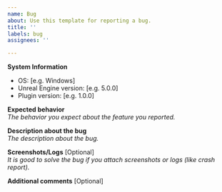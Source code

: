 ```yaml
---
name: Bug
about: Use this template for reporting a bug.
title: ''
labels: bug
assignees: ''

---
```


**System Information**
  
* OS: [e.g. Windows]
* Unreal Engine version: [e.g. 5.0.0]
* Plugin version: [e.g. 1.0.0]

**Expected behavior**  
*The behavior you expect about the feature you reported.*

**Description about the bug**  
*The description about the bug.*

**Screenshots/Logs** [Optional]  
*It is good to solve the bug if you attach screenshots or logs (like crash report).*

**Additional comments** [Optional]
